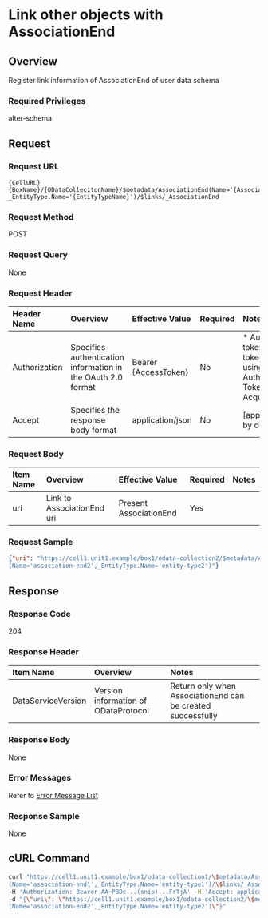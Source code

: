 # Link other objects with AssociationEnd

## Overview

Register link information of AssociationEnd of user data schema

### Required Privileges

alter-schema


## Request

### Request URL

```
{CellURL}{BoxName}/{ODataCollecitonName}/$metadata/AssociationEnd(Name='{AssociationEndName}', 
_EntityType.Name='{EntityTypeName}')/$links/_AssociationEnd
```

### Request Method

POST

### Request Query

None

### Request Header

|Header Name|Overview|Effective Value|Required|Notes|
|:--|:--|:--|:--|:--|
|Authorization|Specifies authentication information in the OAuth 2.0 format|Bearer {AccessToken}|No|* Authentication tokens are the tokens acquired using the Authentication Token Acquisition API|
|Accept|Specifies the response body format|application/json|No|[application/json] by default|

### Request Body

|Item Name|Overview|Effective Value|Required|Notes|
|:--|:--|:--|:--|:--|
|uri|Link to AssociationEnd uri|Present AssociationEnd|Yes||

### Request Sample

```JSON
{"uri": "https://cell1.unit1.example/box1/odata-collection2/$metadata/AssociationEnd
(Name='association-end2',_EntityType.Name='entity-type2')"}
```


## Response

### Response Code

204

### Response Header

|Item Name|Overview|Notes|
|:--|:--|:--|
|DataServiceVersion|Version information of ODataProtocol|Return only when AssociationEnd can be created successfully|

### Response Body

None

### Error Messages

Refer to [Error Message List](004_Error_Messages.md)

### Response Sample

None


## cURL Command

```sh
curl "https://cell1.unit1.example/box1/odata-collection1/\$metadata/AssociationEnd\
(Name='association-end1',_EntityType.Name='entity-type1')/\$links/_AssociationEnd" -X POST -i \
-H 'Authorization: Bearer AA~PBDc...(snip)...FrTjA' -H 'Accept: application/json' \
-d "{\"uri\": \"https://cell1.unit1.example/box1/odata-collection2/\$metadata/AssociationEnd\
(Name='association-end2',_EntityType.Name='entity-type2')\"}"
```


